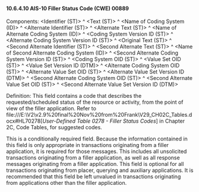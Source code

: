 #### 10.6.4.10 AIS-10 Filler Status Code (CWE) 00889

Components: &lt;Identifier (ST)> ^ &lt;Text (ST)> ^ &lt;Name of Coding System (ID)> ^ &lt;Alternate Identifier (ST)> ^ &lt;Alternate Text (ST)> ^ &lt;Name of Alternate Coding System (ID)> ^ &lt;Coding System Version ID (ST)> ^ &lt;Alternate Coding System Version ID (ST)> ^ &lt;Original Text (ST)> ^ &lt;Second Alternate Identifier (ST)> ^ &lt;Second Alternate Text (ST)> ^ &lt;Name of Second Alternate Coding System (ID)> ^ &lt;Second Alternate Coding System Version ID (ST)> ^ &lt;Coding System OID (ST)> ^ &lt;Value Set OID (ST)> ^ &lt;Value Set Version ID (DTM)> ^ &lt;Alternate Coding System OID (ST)> ^ &lt;Alternate Value Set OID (ST)> ^ &lt;Alternate Value Set Version ID (DTM)> ^ &lt;Second Alternate Coding System OID (ST)> ^ &lt;Second Alternate Value Set OID (ST)> ^ &lt;Second Alternate Value Set Version ID (DTM)>

Definition: This field contains a code that describes the requested/scheduled status of the resource or activity, from the point of view of the filler application. Refer to file:///E:\V2\v2.9%20final%20Nov%20from%20Frank\V29_CH02C_Tables.docx#HL70278[_User-Defined Table 0278 - Filler Status Codes_] in Chapter 2C, Code Tables, for suggested codes.

This is a conditionally required field. Because the information contained in this field is only appropriate in transactions originating from a filler application, it is required for those messages. This includes all unsolicited transactions originating from a filler application, as well as all response messages originating from a filler application. This field is optional for all transactions originating from placer, querying and auxiliary applications. It is recommended that this field be left unvalued in transactions originating from applications other than the filler application.
